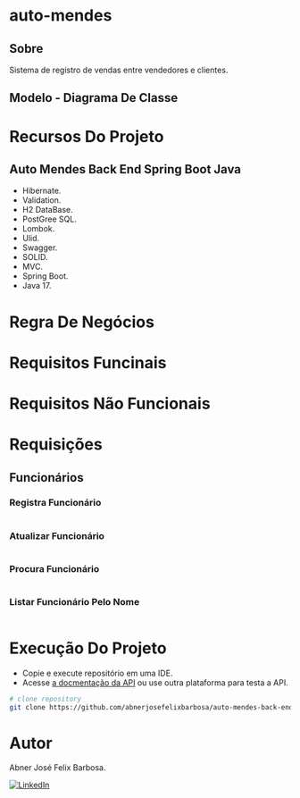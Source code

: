 # auto-mendes

## Sobre

Sistema de registro de vendas entre vendedores e clientes.

## Modelo - Diagrama De Classe



# Recursos Do Projeto

## Auto Mendes Back End Spring Boot Java

- Hibernate.
- Validation.
- H2 DataBase.
- PostGree SQL.
- Lombok.
- Ulid.
- Swagger.
- SOLID.
- MVC.
- Spring Boot.
- Java 17.

# Regra De Negócios



# Requisitos Funcinais

 

# Requisitos Não Funcionais 



# Requisições

## Funcionários

### Registra Funcionário

```JSON
```

### Atualizar Funcionário 

```JSON
```

### Procura Funcionário

```JSON
```

### Listar Funcionário Pelo Nome

```JSON
```

# Execução Do Projeto

- Copie e execute repositório em uma IDE.
- Acesse [a docmentação da API](http://localhost:8080/swagger-ui/index.html) ou use outra plataforma para testa a API.

```bash
# clone repository
git clone https://github.com/abnerjosefelixbarbosa/auto-mendes-back-end-java.git
```

# Autor

Abner José Felix Barbosa.

[![LinkedIn](https://img.shields.io/badge/LinkedIn-0077B5?style=for-the-badge&logo=linkedin&logoColor=white)](https://www.linkedin.com/in/abner-jose-feliz-barbosa/)


